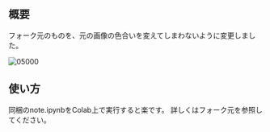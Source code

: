 ## 概要
フォーク元のものを、元の画像の色合いを変えてしまわないように変更しました。

![05000](https://user-images.githubusercontent.com/34152069/138097552-4e57ffcc-adce-4feb-b06d-65eaa6fb1d72.png)

##  使い方
同梱のnote.ipynbをColab上で実行すると楽です。
詳しくはフォーク元を参照してください。

